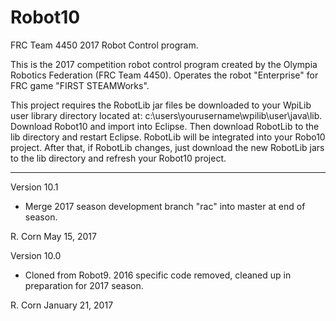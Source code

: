 # Robot10
FRC Team 4450 2017 Robot Control program.

This is the 2017 competition robot control program created by the Olympia Robotics Federation (FRC Team 4450).
Operates the robot "Enterprise" for FRC game "FIRST STEAMWorks".

This project requires the RobotLib jar files be downloaded to your WpiLib user library directory located at:
c:\users\yourusername\wpilib\user\java\lib. Download Robot10 and import into Eclipse. Then download RobotLib to
the lib directory and restart Eclipse. RobotLib will be integrated into your Robo10 project. After that, if
RobotLib changes, just download the new RobotLib jars to the lib directory and refresh your Robot10 project.
****************************************************************************************************************
Version 10.1

*	Merge 2017 season development branch "rac" into master at end of season.

R. Corn
May 15, 2017

Version 10.0

*	Cloned from Robot9. 2016 specific code removed, cleaned up in preparation for 2017 season.

R. Corn
January 21, 2017
